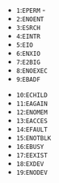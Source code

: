 <!--  -->

* `1`:`EPERM` - 
* `2`:`ENOENT`
* `3`:`ESRCH`
* `4`:`EINTR`
* `5`:`EIO`
* `6`:`ENXIO`
* `7`:`E2BIG`
* `8`:`ENOEXEC`
* `9`:`EBADF`

<!--  -->

* `10`:`ECHILD`
* `11`:`EAGAIN`
* `12`:`ENOMEM`
* `13`:`EACCES`
* `14`:`EFAULT`
* `15`:`ENOTBLK`
* `16`:`EBUSY`
* `17`:`EEXIST`
* `18`:`EXDEV`
* `19`:`ENODEV`